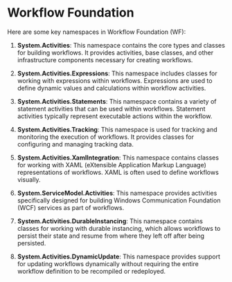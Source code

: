 ﻿# Workflow Foundation

Here are some key namespaces in Workflow Foundation (WF):

1. **System.Activities**: This namespace contains the core types and classes for building workflows. It provides activities, base classes, and other infrastructure components necessary for creating workflows.

2. **System.Activities.Expressions**: This namespace includes classes for working with expressions within workflows. Expressions are used to define dynamic values and calculations within workflow activities.

3. **System.Activities.Statements**: This namespace contains a variety of statement activities that can be used within workflows. Statement activities typically represent executable actions within the workflow.

4. **System.Activities.Tracking**: This namespace is used for tracking and monitoring the execution of workflows. It provides classes for configuring and managing tracking data.

5. **System.Activities.XamlIntegration**: This namespace contains classes for working with XAML (eXtensible Application Markup Language) representations of workflows. XAML is often used to define workflows visually.

6. **System.ServiceModel.Activities**: This namespace provides activities specifically designed for building Windows Communication Foundation (WCF) services as part of workflows.

7. **System.Activities.DurableInstancing**: This namespace contains classes for working with durable instancing, which allows workflows to persist their state and resume from where they left off after being persisted.

8. **System.Activities.DynamicUpdate**: This namespace provides support for updating workflows dynamically without requiring the entire workflow definition to be recompiled or redeployed.